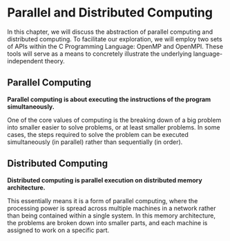 # Parallel and Distributed Computing

In this chapter, we will discuss the abstraction of parallel computing and distributed computing. To facilitate our exploration, we will employ two sets of APIs within the C Programming Language: OpenMP and OpenMPI. These tools will serve as a means to concretely illustrate the underlying language-independent theory.

## Parallel Computing

**Parallel computing is about executing the instructions of the program simultaneously.**

One of the core values of computing is the breaking down of a big problem into smaller easier to solve problems, or at least smaller problems. In some cases, the steps required to solve the problem can be executed simultaneously (in parallel) rather than sequentially (in order).

## Distributed Computing

**Distributed computing is parallel execution on distributed memory architecture.**

This essentially means it is a form of parallel computing, where the processing power is spread across multiple machines in a network rather than being contained within a single system. In this memory architecture, the problems are broken down into smaller parts, and each machine is assigned to work on a specific part.